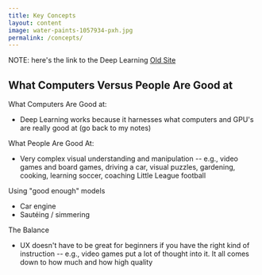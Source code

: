 ```yaml
---
title: Key Concepts
layout: content
image: water-paints-1057934-pxh.jpg
permalink: /concepts/
---
```


NOTE: here's the link to the Deep Learning [Old Site](https://aschneiderman.github.io/learn-deep-learning/)


## What Computers Versus People Are Good at

What Computers Are Good at:
- Deep Learning works because it harnesses what computers and GPU's are really good at (go back to my notes)

What People Are Good At:
- Very complex visual understanding and manipulation -- e.g., video games and board games, driving a car, visual puzzles, gardening, cooking, learning soccer, coaching Little League football

Using "good enough" models
- Car engine
- Sautéing / simmering

The Balance
- UX doesn't have to be great for beginners if you have the right kind of instruction -- e.g., video games put a lot of thought into it. It all comes down to how much and how high quality
